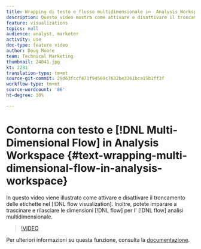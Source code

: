 ```yaml
---
title: Wrapping di testo e flusso multidimensionale in  Analysis Workspace
description: Questo video mostra come attivare e disattivare il troncamento delle etichette nella visualizzazione di flusso. Inoltre, scopri come trascinare le dimensioni sul tuo flusso per un’analisi multidimensionale del flusso.
feature: visualizations
topics: null
audience: analyst, marketer
activity: use
doc-type: feature video
author: Doug Moore
team: Technical Marketing
thumbnail: 24041.jpg
kt: 2281
translation-type: tm+mt
source-git-commit: 29d63fccf471f94569c7632be3361bca15b1ff3f
workflow-type: tm+mt
source-wordcount: '86'
ht-degree: 10%

---
```



# Contorna con testo e [!DNL Multi-Dimensional Flow] in  Analysis Workspace {#text-wrapping-multi-dimensional-flow-in-analysis-workspace}

In questo video viene illustrato come attivare e disattivare il troncamento delle etichette nel [!DNL flow visualization]. Inoltre, potete imparare a trascinare e rilasciare le dimensioni [!DNL flow] per l&#39; [!DNL flow] analisi multidimensionale.

>[!VIDEO](https://video.tv.adobe.com/v/24041/?quality=12)

Per ulteriori informazioni su questa funzione, consulta la [documentazione](https://marketing.adobe.com/resources/help/it_IT/analytics/analysis-workspace/flow.html).
